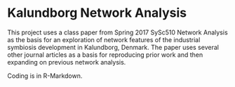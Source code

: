 # Kalundborg Network Analysis

This project uses a class paper from Spring 2017 SySc510 Network Analysis as the basis for an exploration of network features of the industrial symbiosis development in Kalundborg, Denmark. The paper uses several other journal articles as a basis for reproducing prior work and then expanding on previous network analysis.

Coding is in R-Markdown.
